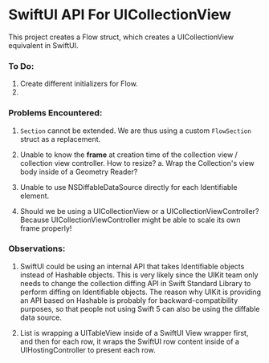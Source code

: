 #  SwiftUI API For UICollectionView

This project creates a Flow struct, which creates a UICollectionView equivalent in SwiftUI.

### To Do: ###
1. Create different initializers for Flow.
2.



### Problems Encountered: ###
1. `Section` cannot be extended. We are thus using a custom `FlowSection` struct as a replacement.

2. Unable to know the **frame** at creation time of the collection view / collection view controller. How to resize?
    a. Wrap the Collection's view body inside of a Geometry Reader?
    
3. Unable to use NSDiffableDataSource directly for each Identifiable element.

4. Should we be using a UICollectionView or a UICollectionViewController? Because UICollectionViewController might be able to scale its own frame properly!



### Observations: ###
1. SwiftUI could be using an internal API that takes Identifiable objects instead of Hashable objects. This is very likely since the UIKit team only needs to change the collection diffing API in Swift Standard Library to perform diffing on Identifiable objects. The reason why UIKit is providing an API based on Hashable is probably for backward-compatibility purposes, so that people not using Swift 5 can also be using the diffable data source.

2. List is wrapping a UITableView inside of a SwiftUI View wrapper first, and then for each row, it wraps the SwiftUI row content inside of a UIHostingController to present each row.

